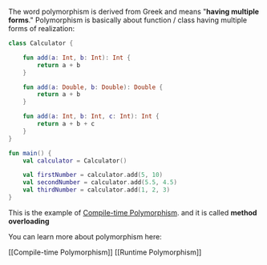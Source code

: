 The word polymorphism is derived from Greek and means "**having multiple forms**." Polymorphism is basically about function / class having multiple forms of realization:

```kotlin
class Calculator {

    fun add(a: Int, b: Int): Int {
        return a + b
    }

    fun add(a: Double, b: Double): Double {
        return a + b
    }

    fun add(a: Int, b: Int, c: Int): Int {
        return a + b + c
    }
}

fun main() {
    val calculator = Calculator()

    val firstNumber = calculator.add(5, 10)
    val secondNumber = calculator.add(5.5, 4.5)
    val thirdNumber = calculator.add(1, 2, 3)
}
```

This is the example of [Compile-time Polymorphism](https://www.notion.so/Compile-time-Polymorphism-8219d8a519ac4a5c956cf18e234f6e9c?pvs=21). and it is called **method overloading**

You can learn more about polymorphism here:

[[Compile-time Polymorphism]]
[[Runtime Polymorphism]]
